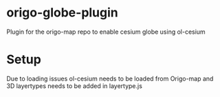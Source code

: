 # origo-globe-plugin
Plugin for the origo-map repo to enable cesium globe using ol-cesium

# Setup
Due to loading issues ol-cesium needs to be loaded from Origo-map and 3D layertypes needs to be added in layertype.js



